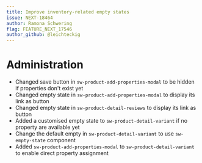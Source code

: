 ```yaml
---
title: Improve inventory-related empty states
issue: NEXT-18464
author: Ramona Schwering
flag: FEATURE_NEXT_17546
author_github: @leichteckig
---
```

# Administration
* Changed save button in `sw-product-add-properties-modal` to be hidden if properties don't exist yet
* Changed empty state in `sw-product-add-properties-modal` to display its link as button
* Changed empty state in `sw-product-detail-reviews` to display its link as button
* Added a customised empty state to `sw-product-detail-variant` if no property are available yet
* Change the default empty in `sw-product-detail-variant` to use `sw-empty-state` component
* Added `sw-product-add-properties-modal` to `sw-product-detail-variant` to enable direct property assignment
